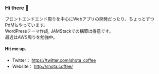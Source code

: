 ### Hi there 👋
フロントエンドエンド周りを中心にWebアプリの開発だったり、ちょっとずつPdMもやっています。  
WordPressテーマ作成, JAMStackでの構築は得意です。  
最近はAWS周りを勉強中。

#### Hit me up.
- Twitter： https://twitter.com/shota_coffee
- Website： http://shota.coffee/

<!--
**shotaCoffee/shotaCoffee** is a ✨ _special_ ✨ repository because its `README.md` (this file) appears on your GitHub profile.

Here are some ideas to get you started:

- 🔭 I’m currently working on ...
- 🌱 I’m currently learning ...
- 👯 I’m looking to collaborate on ...
- 🤔 I’m looking for help with ...
- 💬 Ask me about ...
- 📫 How to reach me: ...
- 😄 Pronouns: ...
- ⚡ Fun fact: ...
-->
